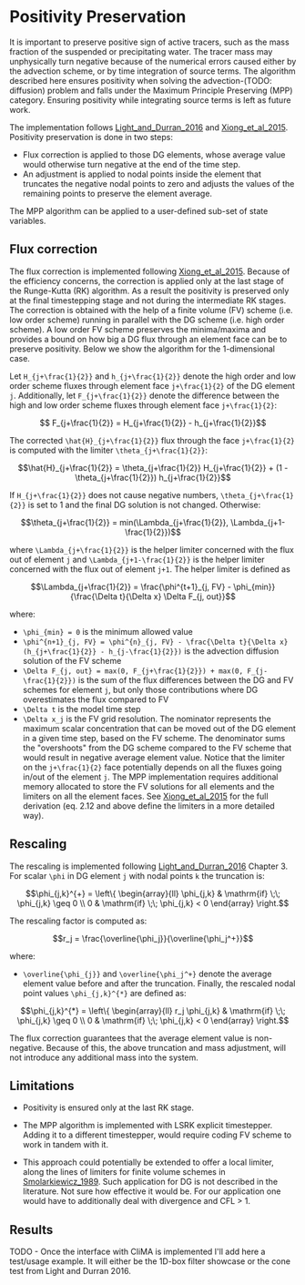 # Positivity Preservation

It is important to preserve positive sign of active tracers,
  such as the mass fraction of the suspended or precipitating water.
The tracer mass may unphysically turn negative because of the
  numerical errors caused either by the advection scheme,
  or by time integration of source terms.
The algorithm described here ensures positivity when solving the
  advection-(TODO: diffusion) problem and falls under the
  Maximum Principle Preserving (MPP) category.
Ensuring positivity while integrating source terms is left as future work.

The implementation follows
[Light\_and\_Durran\_2016](https://journals.ametsoc.org/mwr/article/144/12/4771/70817/Preserving-Nonnegativity-in-Discontinuous-Galerkin)
and
[Xiong\_et\_al\_2015](https://epubs.siam.org/doi/10.1137/140965326).
Positivity preservation is done in two steps:
  - Flux correction is applied to those DG elements,
    whose average value would otherwise turn negative
    at the end of the time step.
  - An adjustment is applied to nodal points inside the element
    that truncates the negative nodal points to zero
    and adjusts the values of the remaining points
    to preserve the element average.

The MPP algorithm can be applied to a user-defined sub-set of state variables.


## Flux correction

The flux correction is implemented following
  [Xiong\_et\_al\_2015](https://epubs.siam.org/doi/10.1137/140965326).
Because of the efficiency concerns, the correction is applied only
  at the last stage of the Runge-Kutta (RK) algorithm.
As a result the positivity is preserved only at the final timestepping stage
  and not during the intermediate RK stages.
The correction is obtained with the help of a finite volume (FV) scheme
  (i.e. low order scheme) running in parallel with the DG scheme
  (i.e. high order scheme).
A low order FV scheme preserves the minima/maxima
  and provides a bound on how big a DG flux through an element face can be
  to preserve positivity.
Below we show the algorithm for the 1-dimensional case.

Let ``H_{j+\frac{1}{2}}`` and ``h_{j+\frac{1}{2}}`` denote
  the high order and low order scheme fluxes
  through element face ``j+\frac{1}{2}`` of the DG element ``j``.
Additionally, let ``F_{j+\frac{1}{2}}`` denote the difference
  between the high and low order scheme fluxes
  through element face ``j+\frac{1}{2}``:
```math
  F_{j+\frac{1}{2}} = H_{j+\frac{1}{2}} - h_{j+\frac{1}{2}}
```
The corrected ``\hat{H}_{j+\frac{1}{2}}`` flux through
  the face ``j+\frac{1}{2}`` is computed with the limiter
  ``\theta_{j+\frac{1}{2}}``:
```math
\hat{H}_{j+\frac{1}{2}} = \theta_{j+\frac{1}{2}} H_{j+\frac{1}{2}} + (1 - \theta_{j+\frac{1}{2}}) h_{j+\frac{1}{2}}
```
If ``H_{j+\frac{1}{2}}`` does not cause negative numbers,
  ``\theta_{j+\frac{1}{2}}`` is set to 1
  and the final DG solution is not changed.
Otherwise:
```math
\theta_{j+\frac{1}{2}} = min(\Lambda_{j+\frac{1}{2}}, \Lambda_{j+1-\frac{1}{2}})
```
where ``\Lambda_{j+\frac{1}{2}}`` is the helper limiter concerned with
  the flux out of element ``j``
  and ``\Lambda_{j+1-\frac{1}{2}}`` is the helper limiter concerned with
  the flux out of element ``j+1``.
The helper limiter is defined as
```math
\Lambda_{j+\frac{1}{2}} = \frac{\phi^{t+1}_{j, FV} - \phi_{min}}{\frac{\Delta t}{\Delta x} \Delta F_{j, out}}
```
where:
 - ``\phi_{min} = 0`` is the minimum allowed value
 - ``\phi^{n+1}_{j, FV} = \phi^{n}_{j, FV} - \frac{\Delta t}{\Delta x} (h_{j+\frac{1}{2}} - h_{j-\frac{1}{2}})``
     is the advection diffusion solution of the FV scheme
 - ``\Delta F_{j, out} = max(0, F_{j+\frac{1}{2}}) + max(0, F_{j-\frac{1}{2}})``
     is the sum of the flux differences between the DG and FV schemes
     for element ``j``, but only those contributions where DG overestimates
     the flux compared to FV
 - ``\Delta t`` is the model time step
 - ``\Delta x_j`` is the FV grid resolution.
The nominator represents the maximum scalar concentration
  that can be moved out of the DG element in a given time step,
  based on the FV scheme.
The denominator sums the "overshoots" from the DG scheme
  compared to the FV scheme that would result in negative average element value.
Notice that the limiter on the ``j+\frac{1}{2}`` face potentially depends
  on all the fluxes going in/out of the element ``j``.
The MPP implementation requires additional memory allocated to store the
  FV solutions for all elements and the limiters on all the element faces.
See [Xiong\_et\_al\_2015](https://epubs.siam.org/doi/10.1137/140965326)
  for the full derivation
  (eq. 2.12 and above define the limiters in a more detailed way).


## Rescaling

The rescaling is implemented following
  [Light\_and\_Durran\_2016](https://journals.ametsoc.org/mwr/article/144/12/4771/70817/Preserving-Nonnegativity-in-Discontinuous-Galerkin)
  Chapter 3.
For scalar ``\phi`` in DG element ``j`` with nodal points ``k``
  the truncation is:
```math
\phi_{j,k}^{+} = \left\{
    \begin{array}{ll}
        \phi_{j,k} & \mathrm{if} \;\; \phi_{j,k} \geq 0 \\
        0 & \mathrm{if} \;\; \phi_{j,k} < 0
    \end{array}
\right.
```
The rescaling factor is computed as:
```math
r_j = \frac{\overline{\phi_j}}{\overline{\phi_j^+}}
```
where:
 - ``\overline{\phi_{j}}`` and ``\overline{\phi_j^+}`` denote the average
   element value before and after the truncation.
Finally, the rescaled nodal point values
``\phi_{j,k}^{*}`` are defined as:
```math
\phi_{j,k}^{*} = \left\{
    \begin{array}{ll}
        r_j \phi_{j,k} & \mathrm{if} \;\; \phi_{j,k} \geq 0 \\
        0 & \mathrm{if} \;\; \phi_{j,k} < 0
    \end{array}
\right.
```
The flux correction guarantees that the average element value is non-negative.
Because of this, the above truncation and mass adjustment, will not introduce
  any additional mass into the system.


## Limitations

 - Positivity is ensured only at the last RK stage.

 - The MPP algorithm is implemented with LSRK explicit timestepper.
   Adding it to a different timestepper, would require coding FV scheme
   to work in tandem with it.

 - This approach could potentially be extended to offer a local limiter,
   along the lines of limiters for finite volume schemes in
   [Smolarkiewicz\_1989](https://journals.ametsoc.org/mwr/article/117/11/2626/64201/Comment-on-A-Positive-Definite-Advection-Scheme).
   Such application for DG is not described in the literature.
   Not sure how effective it would be.
   For our application one would have to additionally deal with
   divergence and CFL > 1.

## Results

TODO - Once the interface with CliMA is implemented I'll add here a
  test/usage example.
It will either be the 1D-box filter showcase
  or the cone test from Light and Durran 2016.
